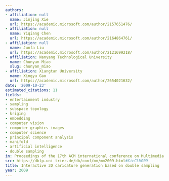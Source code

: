 ```yaml
---
authors:
- affiliation: null
  name: Jinjing Xie
  url: https://academic.microsoft.com/author/2157651476/
- affiliation: null
  name: Yiqiang Chen
  url: https://academic.microsoft.com/author/2164864761/
- affiliation: null
  name: Junfa Liu
  url: https://academic.microsoft.com/author/2121699218/
- affiliation: Nanyang Technological University
  name: Chunyan Miao
  slug: chunyan_miao
- affiliation: Xiangtan University
  name: Xingyu Gao
  url: https://academic.microsoft.com/author/2654021632/
date: '2009-10-23'
estimated_citations: 11
fields:
- entertainment industry
- sampling
- subspace topology
- kriging
- embedding
- computer vision
- computer graphics images
- computer science
- principal component analysis
- manifold
- artificial intelligence
- double sampling
in: Proceedings of the 17th ACM international conference on Multimedia
src: https://dblp.uni-trier.de/db/conf/mm/mm2009.html#XieCLMG09
title: Interactive 3D caricature generation based on double sampling
year: 2009
---
```


